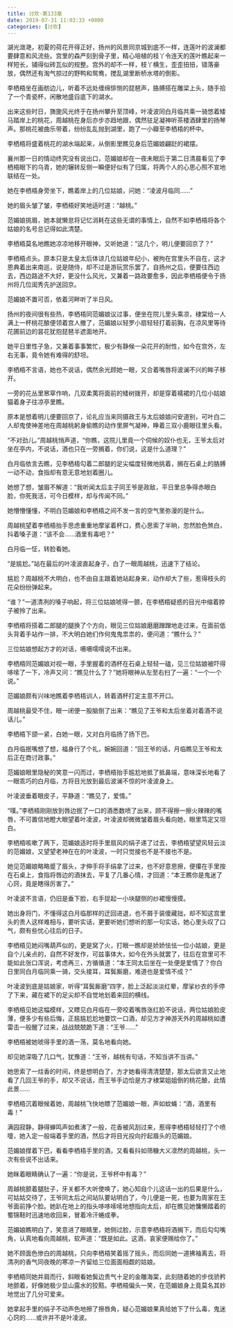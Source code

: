 ```yaml
---
title: 讨欢-第133章
date: 2019-07-31 11:03:33 +0800
categories: [讨欢]
---
```


湖光潋滟，初夏的荷花开得正好，扬州的风景同京城到底不一样，连莲叶的波澜都要肆意和风流些。宫里的森严刻到骨子里，精心培植的枝丫令连天的莲叶瞧起来一样短长，铺得似砖瓦似的规整。宫外的却不一样，枝丫横生，歪歪扭扭，错落豪放，偶然还有淘气掠过的野鸭和鸳鸯，搅乱湖里断桥水塔的倒影。

李栖梧坐在画舫边儿，听着不远处缠绵悱恻的琵琶声，胳膊搭在雕梁上头，随手拾了一个青瓷杯，闲散地盛舀底下的湖水。

出来这些时日，旖旎风光终于在扬州攀升至顶峰，叶凌波同白月临共乘一骑悠着矮马踏岸上的桃花，周越桃在身后亦步亦趋地跟，偶然驻足凝神听茶楼酒肆里的扬琴声。那桃花被曲乐带着，纷纷乱乱抛到湖里，跑了一小瓣至李栖梧的杯中。

李栖梧将盛着桃花的湖水端起来，从倒影里瞧见身后范媚娘翩跹的裙摆。

襄州那一日的情动终究没有说出口，范媚娘却在一夜未眠后于第二日清晨看见了李栖梧眼下的乌青，她的辗转反侧一瞬便好似有了归属，将两个人的心思心照不宣地联结在一处。

她在李栖梧身旁坐下，瞧着岸上的几位姑娘，问她：“凌波月临同……”

她的眉头皱了皱，李栖梧好笑地适时道：“越桃。”

范媚娘挑眉，她本就懒怠将记忆消耗在这些无谓的事情上，自然不如李栖梧将各个姑娘的名号总记得如此清楚。

李栖梧莫名地瞧她凉凉地移开眼神，又听她道：“这几个，明儿便要回京了？”

李栖梧点头。原本只是太皇太后体谅几位姑娘年纪小，被拘在宫里头不自在，这才恩典着出来南巡，说是随侍，却不过是游玩赏乐罢了。自扬州之后，便要往西边去，西边路途不大好，更没什么风光，又兼着一路政要愈多，因此李栖梧便令于扬州将几位闺秀先护送回京。

范媚娘不置可否，依着河畔听了半日风。

扬州的夜间很有些热，李栖梧同范媚娘议过事，便坐在院儿里头乘凉，棣棠给一人满上一杯桃花酿便领着宫人撤了，范媚娘以轻罗小扇轻轻打着前胸，在凉风里等待花圃前边的昙花犹抱琵琶半遮面地开。

她平日里性子急，又兼着事事繁忙，极少有静候一朵花开的耐性，如今在宫外，左右无事，竟令她有难得的舒坦。

李栖梧不言语，她也不说话，偶然余光顾她一眼，又合着嘴唇将波澜不兴的眸子移开。

一旁的花丛里窸窣作响，几双柔荑将面前的矮树拨开，却是穿着襦裙的几位小姑娘猫着身子往凉亭里瞧。

原本是想着明儿便要回京了，论礼应当来同摄政王与太后娘娘问安道别，可叶白二人却鬼使神差地在周越桃躬身偷瞧的动作里屏气凝神，睁着三双小鹿眼往里头看。

“不对劲儿。”周越桃悄声道，“你瞧，这院儿里竟一个伺候的奴仆也无，王爷太后对坐在亭内，不说话，酒也只在一旁搁着，你们说，这是什么道理？”

白月临依言去瞧，见李栖梧勾着二郎腿的足尖幅度轻微地挑着，搁在石桌上的胳膊一动不动，食指却有意无意地划着圈儿。

她想了想，皱眉不解道：“我听闻太后主子同王爷是政敌，平日里总争得赤眼白脸，你死我活，可今日模样，却与传闻不同。”

她懵懵懂懂，不明白范媚娘和李栖梧之间不发一言的空气里弥漫的是什么。

周越桃望着李栖梧抬手思虑重重地摩挲着杯口，费心思索了半晌，忽然脸色煞白，抖着嗓子道：“该不会……酒里有毒吧？”

白月临一怔，转脸看她。

“是尴尬。”站在最后的叶凌波直起身子，白了一眼周越桃，迅速下了结论。

尴尬？周越桃不大明白，也不由自主跟着她站起身来，动作却大了些，惹得枝头的花朵纷纷弹起来。

“谁？”一道清冽的嗓子响起，将三位姑娘唬得一颤，在李栖梧疑惑的目光中缩着脖子被拎了出来。

李栖梧将搭着二郎腿的腿换了个方向，眼见三位姑娘磨磨蹭蹭地走过来，在面前低头背着手站作一排，不大明白她们作何鬼鬼祟祟的，便问道：“瞧什么？”

三位姑娘想起方才的对话，嗫嗫嚅嚅说不出来。

李栖梧同范媚娘对视一眼，手里握着的酒杯在石桌上轻轻一磕，见三位姑娘被吓得哆嗦了一下，冷声又问：“瞧见什么了？”她将眼神从左至右扫了一遍：“一个一个说。”

范媚娘颇有兴味地瞧着李栖梧训人，转着酒杯打定主意不开口。

周越桃最受不住，眼一闭便一股脑倒了出来：“瞧见了王爷和太后坐着对着酒不说话儿。”

李栖梧下颌一紧，白她一眼，又对白月临扬了扬下巴。

白月临抿嘴想了想，福身行了个礼，婉婉回道：“回王爷的话，月临瞧见王爷和太后正在商讨政事。”

范媚娘眼里隐秘的笑意一闪而过，李栖梧抬手尴尬地抵了抵鼻端，意味深长地看了一眼乖巧的白月临，方将目光放到最后波澜不惊的叶凌波身上。

叶凌波垂着眼皮子，平静道：“瞧见了，爱情。”

“噗。”李栖梧刚刚放到唇边抿了一口的酒悉数喷了出来，顾不得擦一擦火辣辣的嘴唇，不可置信地瞪大眼望着叶凌波，叶凌波却微微皱着眉头看向她，眼里笃定又坦白。

李栖梧咳嗽了两下，范媚娘适时将手里扇风的绢子递了过去，李栖梧望望风轻云淡的范媚娘，又望望老神在在的叶凌波，一时只觉接也不是不接也不是。

她见范媚娘略略蹙了眉头，才伸手将手绢拿了过来，也不好意思擦，便攥在手里按在石桌上，食指将唇边的酒抹去，平复了几番心情，才回道：“本王瞧你是鬼迷了心窍，竟是瞎得厉害了。”

叶凌波不言语，仍旧是垂下脸，右手捉起一小块腿侧的纱裙慢慢摸。

她出身将门，不懂得这白月临那样的迂回进退，也不屑于装傻藏拙，却不知这宫里头的贵人这样难相与，要听实话，更要听她们想听的那一句实话，她心里头叹了口气，颇有些忧心往后的日子。

李栖梧见她闷嘴葫芦似的，更是窝了火，打眼一瞧却是娇娇怯怯一位小姑娘，更是自个儿亲点的，自然不好发作，可兹事体大，如今在外头就罢了，往后在宫里可不能如此张口浑说，考虑再三，方循循道：“本王同太后坐在一处便是爱情了？你白日里同白月临同乘一骑，交头接耳，耳鬓厮磨，难道也是爱情不成？”

叶凌波到底是姑娘家，听得“耳鬓厮磨”四字，脸上泛起淡淡红晕，摩挲纱衣的手停了下来，藏在裙下的足尖却不自觉地划着来回的横线。

李栖梧见她这幅模样，又瞟见白月临在一旁咬着嘴唇涨红脸不说话，两位姑娘脸皮薄，便多少有些后悔，正尴尴尬尬地要饮一口酒，却见方才神游天外的周越桃如遭雷击一般醒了过来，战战兢兢跪下道：“王爷……”

李栖梧被她唬得手里的酒一荡，莫名地看向她。

却见她深吸了几口气，犹豫道：“王爷，越桃有句话，不知当讲不当讲。”

她思索了一炷香的时间，终是想明白了，方才她看得清清楚楚，那太后欲言又止地看了几回王爷的手，却又不说话，而王爷手边恰是方才棣棠姐姐倒的桃花酿，此情此景……

李栖梧沉着眼候着她，周越桃飞快地瞟了范媚娘一眼，声如蚊蝇：“酒，酒里有毒！”

满园寂静，静得蝉鸣声如煮沸了一般，花香被风刮过来，惹得李栖梧轻轻打了个喷嚏，她入定一般端着手里的酒，然后才将目光投向拧起眉头的范媚娘。

范媚娘撑着下巴，看看李栖梧手里的酒，又看看抖如筛糠大义凛然的周越桃，头一次有些说不出话来。

她眯着眼睛确认了一遍：“你是说，王爷杯中有毒？”

周越桃颤着腿肚子，牙关都不大听使唤了，她心知自个儿这话一出的后果是什么，可姑姑交待了，王爷同太后之间站队要站明白了，今儿便是一死，也要为周家在王爷面前挣个脸。她趴在地上的指头哆哆嗦嗦地想指向太后，却在瞧见她慵懒踏着的蜀锦鞋时迅速地收回来，冒着冷汗蜷成拳。

范媚娘瞧明白了，笑意进了眼睛里，她侧过脸，示意李栖梧将酒搁下，而后勾勾嘴角，认真地看向周越桃，软声道：“既是如此。这酒，哀家便赐给你了。”

她不顾面色惨白的周越桃，只向李栖梧笑着摇了摇头，而后同她一道拂袖离去，将清冽的香气同夜晚的寒凉一齐留给三位面面相觑的姑娘。

李栖梧同她并肩而行，斜眼看她鬓边贵气十足的金雕海棠，此刻随着她的步伐骄矜地颤着，好像她极少显山露水的狡黠。李栖梧偏头一笑，在范媚娘身上竟莫名其妙地觉出了几分可爱来。

她拿起手里的绢子不动声色地擦了擦唇角，疑心范媚娘果真给她下了什么毒，鬼迷心窍的……或许并不是叶凌波。

